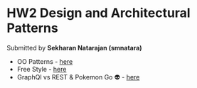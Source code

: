 # HW2 Design and Architectural Patterns

Submitted by **Sekharan Natarajan (smnatara)**

* OO Patterns - [here](./oo-patterns) <br> 
* Free Style  - [here](./free-style) <br>
* GraphQl vs REST & Pokemon Go  :alien: - [here](./arch-design) <br>
	
